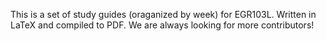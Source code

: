 This is a set of study guides (oraganized by week) for EGR103L. Written in LaTeX and compiled to PDF. We are always looking for more contributors!
